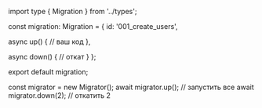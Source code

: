 import type { Migration } from '../types';

const migration: Migration = {
  id: '001_create_users',

  async up() {
    // ваш код
  },

  async down() {
    // откат
  }
};

export default migration;


const migrator = new Migrator();
await migrator.up();    // запустить все
await migrator.down(2); // откатить 2